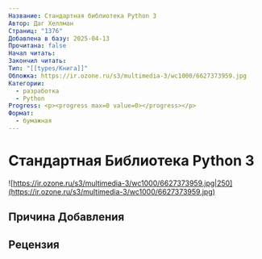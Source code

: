 ```yaml
---
Название: Стандартная библиотека Python 3
Автор: Даг Хеллман
Страниц: "1376"
Добавлена в базу: 2025-04-13
Прочитана: false
Начал читать: 
Закончил читать: 
Тип: "[[types/Книга]]"
Обложка: https://ir.ozone.ru/s3/multimedia-3/wc1000/6627373959.jpg
Категории:
  - разработка
  - Python
Progress: <p><progress max=0 value=0></progress></p>
Формат:
  - бумажная
---
```

# Стандартная Библиотека Python 3

![https://ir.ozone.ru/s3/multimedia-3/wc1000/6627373959.jpg|250](https://ir.ozone.ru/s3/multimedia-3/wc1000/6627373959.jpg)

## Причина Добавления



## Рецензия